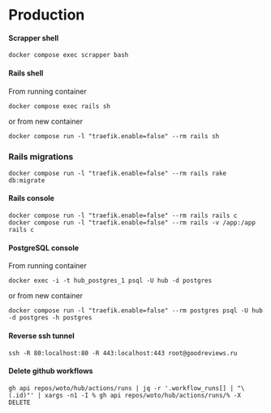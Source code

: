 # Production

#### Scrapper shell
```shell
docker compose exec scrapper bash
```

#### Rails shell

From running container
```shell
docker compose exec rails sh
```

or from new container
```shell
docker compose run -l "traefik.enable=false" --rm rails sh
```

### Rails migrations

```shell
docker compose run -l "traefik.enable=false" --rm rails rake db:migrate
```

#### Rails console

```shell
docker compose run -l "traefik.enable=false" --rm rails rails c
docker compose run -l "traefik.enable=false" --rm rails -v /app:/app rails c
```

#### PostgreSQL console

From running container
```shell
docker exec -i -t hub_postgres_1 psql -U hub -d postgres
```

or from new container
```shell
docker compose run -l "traefik.enable=false" --rm postgres psql -U hub -d postgres -h postgres
```

#### Reverse ssh tunnel

```shell
ssh -R 80:localhost:80 -R 443:localhost:443 root@goodreviews.ru
```

#### Delete github workflows

```shell
gh api repos/woto/hub/actions/runs | jq -r '.workflow_runs[] | "\(.id)"' | xargs -n1 -I % gh api repos/woto/hub/actions/runs/% -X DELETE
```
